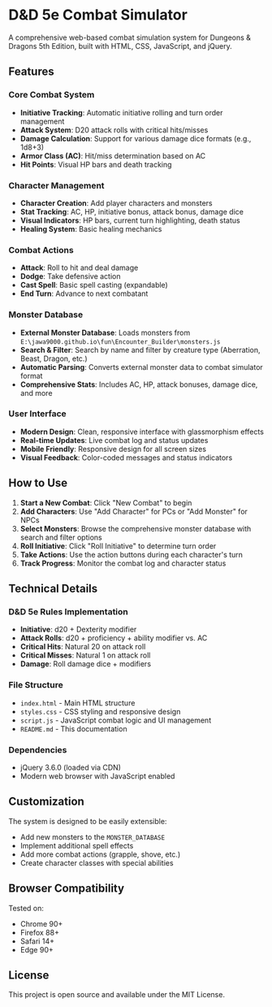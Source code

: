 # D&D 5e Combat Simulator

A comprehensive web-based combat simulation system for Dungeons & Dragons 5th Edition, built with HTML, CSS, JavaScript, and jQuery.

## Features

### Core Combat System
- **Initiative Tracking**: Automatic initiative rolling and turn order management
- **Attack System**: D20 attack rolls with critical hits/misses
- **Damage Calculation**: Support for various damage dice formats (e.g., 1d8+3)
- **Armor Class (AC)**: Hit/miss determination based on AC
- **Hit Points**: Visual HP bars and death tracking

### Character Management
- **Character Creation**: Add player characters and monsters
- **Stat Tracking**: AC, HP, initiative bonus, attack bonus, damage dice
- **Visual Indicators**: HP bars, current turn highlighting, death status
- **Healing System**: Basic healing mechanics

### Combat Actions
- **Attack**: Roll to hit and deal damage
- **Dodge**: Take defensive action
- **Cast Spell**: Basic spell casting (expandable)
- **End Turn**: Advance to next combatant

### Monster Database
- **External Monster Database**: Loads monsters from `E:\jawa9000.github.io\fun\Encounter_Builder\monsters.js`
- **Search & Filter**: Search by name and filter by creature type (Aberration, Beast, Dragon, etc.)
- **Automatic Parsing**: Converts external monster data to combat simulator format
- **Comprehensive Stats**: Includes AC, HP, attack bonuses, damage dice, and more

### User Interface
- **Modern Design**: Clean, responsive interface with glassmorphism effects
- **Real-time Updates**: Live combat log and status updates
- **Mobile Friendly**: Responsive design for all screen sizes
- **Visual Feedback**: Color-coded messages and status indicators

## How to Use

1. **Start a New Combat**: Click "New Combat" to begin
2. **Add Characters**: Use "Add Character" for PCs or "Add Monster" for NPCs
3. **Select Monsters**: Browse the comprehensive monster database with search and filter options
4. **Roll Initiative**: Click "Roll Initiative" to determine turn order
5. **Take Actions**: Use the action buttons during each character's turn
6. **Track Progress**: Monitor the combat log and character status

## Technical Details

### D&D 5e Rules Implementation
- **Initiative**: d20 + Dexterity modifier
- **Attack Rolls**: d20 + proficiency + ability modifier vs. AC
- **Critical Hits**: Natural 20 on attack roll
- **Critical Misses**: Natural 1 on attack roll
- **Damage**: Roll damage dice + modifiers

### File Structure
- `index.html` - Main HTML structure
- `styles.css` - CSS styling and responsive design
- `script.js` - JavaScript combat logic and UI management
- `README.md` - This documentation

### Dependencies
- jQuery 3.6.0 (loaded via CDN)
- Modern web browser with JavaScript enabled

## Customization

The system is designed to be easily extensible:
- Add new monsters to the `MONSTER_DATABASE`
- Implement additional spell effects
- Add more combat actions (grapple, shove, etc.)
- Create character classes with special abilities

## Browser Compatibility

Tested on:
- Chrome 90+
- Firefox 88+
- Safari 14+
- Edge 90+

## License

This project is open source and available under the MIT License.

